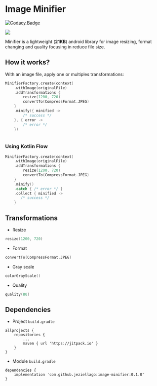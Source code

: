 # Image Minifier

[![Codacy Badge](https://api.codacy.com/project/badge/Grade/dc71549baf8f479b8586ef00a98b5fd4)](https://app.codacy.com/gh/jeziellago/image-minifier?utm_source=github.com&utm_medium=referral&utm_content=jeziellago/image-minifier&utm_campaign=Badge_Grade)

![](minifier_logo.png)

Minifier is a lightweight (**21KB**) android library for image resizing, format changing and quality focusing in reduce file size.
## How it works?
With an image file, apply one or multiples transformations:
```kotlin
MinifierFactory.create(context)
    .withImage(originalFile)
    .addTransformations {
        resize(1200, 720)
        convertTo(CompressFormat.JPEG)
    }
    .minify({ minified ->
        /* success */
    }, { error ->
        /* error */
    })
        
```
### Using Kotlin Flow
```kotlin
MinifierFactory.create(context)
    .withImage(originalFile)
    .addTransformations {
        resize(1200, 720)
        convertTo(CompressFormat.JPEG)
    }
    .minify()
    .catch { /* error */ }
    .collect { minified -> 
       /* success */
    }
```
## Transformations
- Resize
```kotlin
resize(1200, 720)
```
- Format
```kotlin
convertTo(CompressFormat.JPEG)
```
- Gray scale
```kotlin
colorGrayScale()
```
- Quality
```kotlin
quality(80)
```
## Dependencies
- Project `build.gradle`
```
allprojects {
    repositories {
        ...
        maven { url 'https://jitpack.io' }
    }
}
```
- Module `build.gradle`
```
dependencies {
    implementation 'com.github.jeziellago:image-minifier:0.1.0'
}
```
